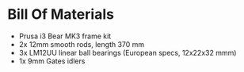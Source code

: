 Bill Of Materials
=================

* Prusa i3 Bear MK3 frame kit
* 2x 12mm smooth rods, length 370 mm
* 3x LM12UU linear ball bearings (European specs, 12x22x32 mmm)
* 1x 9mm Gates idlers
